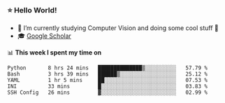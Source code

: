 ### ⭐️ Hello World!

<!--
**hologerry/hologerry** is a ✨ _special_ ✨ repository because its `README.md` (this file) appears on your GitHub profile.

Here are some ideas to get you started:

- 🔭 I’m currently working and studying on Computer Vision
- 🌱 I’m currently learning at Peking University
- 💬 Ask me about 
- 📫 How to reach me: E-mail
- 😄 Pronouns: he/his
- ⚡ Fun fact: Music is the Power
-->


- 🔭 I’m currently studying Computer Vision and doing some cool stuff 🤖
- 🎓 [Google Scholar](https://scholar.google.com/citations?user=3ykqW9wAAAAJ&hl=en)


📊 **This week I spent my time on**

<!--START_SECTION:waka-->

```text
Python       8 hrs 24 mins   ██████████████▒░░░░░░░░░░   57.79 %
Bash         3 hrs 39 mins   ██████▒░░░░░░░░░░░░░░░░░░   25.12 %
YAML         1 hr 5 mins     ██░░░░░░░░░░░░░░░░░░░░░░░   07.53 %
INI          33 mins         █░░░░░░░░░░░░░░░░░░░░░░░░   03.83 %
SSH Config   26 mins         ▓░░░░░░░░░░░░░░░░░░░░░░░░   02.99 %
```

<!--END_SECTION:waka-->
